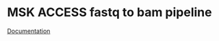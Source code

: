 # MSK ACCESS fastq to bam pipeline

[Documentation](https://app.gitbook.com/@msk-access/s/fastq-to-bam/v/develop/)
